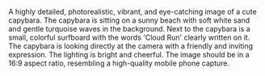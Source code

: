A highly detailed, photorealistic, vibrant, and eye-catching image of a cute capybara. The capybara is sitting on a sunny beach with soft white sand and gentle turquoise waves in the background. Next to the capybara is a small, colorful surfboard with the words 'Cloud Run' clearly written on it. The capybara is looking directly at the camera with a friendly and inviting expression. The lighting is bright and cheerful. The image should be in a 16:9 aspect ratio, resembling a high-quality mobile phone capture.